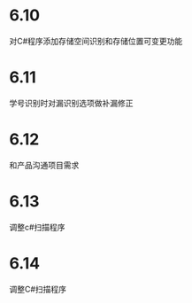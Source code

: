 # 6.10

对C#程序添加存储空间识别和存储位置可变更功能

# 6.11

学号识别时对漏识别选项做补漏修正

# 6.12

和产品沟通项目需求

# 6.13

调整c#扫描程序

# 6.14

调整C#扫描程序

